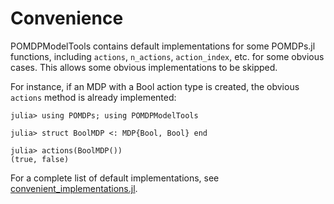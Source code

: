 # Convenience

POMDPModelTools contains default implementations for some POMDPs.jl functions, including `actions`, `n_actions`, `action_index`, etc. for some obvious cases. This allows some obvious implementations to be skipped.

For instance, if an MDP with a Bool action type is created, the obvious `actions` method is already implemented:

```jldoctest
julia> using POMDPs; using POMDPModelTools

julia> struct BoolMDP <: MDP{Bool, Bool} end

julia> actions(BoolMDP())
(true, false)
```

For a complete list of default implementations, see [convenient_implementations.jl](https://github.com/JuliaPOMDP/POMDPModelTools.jl/blob/master/src/convenient_implementations.jl).
